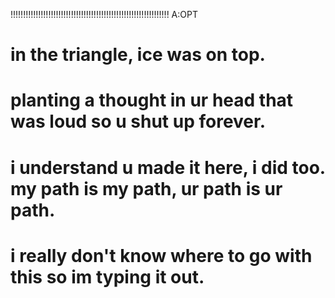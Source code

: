 !!!!!!!!!!!!!!!!!!!!!!!!!!!!!!!!!!!!!!!!!!!!!!!!!!!!!!!!!!!!!!! A:OPT

in the triangle, ice was on top.
=================================================================================================
planting a thought in ur head that was loud so u shut up forever.
=================================================================================================
i understand u made it here, i did too.
my path is my path, ur path is ur path.
=================================================================================================
i really don't know where to go with this so im typing it out.
============
